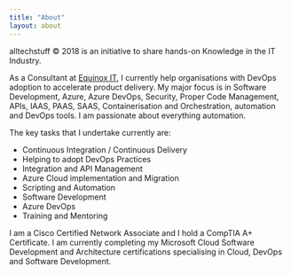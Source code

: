 ```yaml
---
title: "About"
layout: about
---
```


alltechstuff © 2018 is an initiative to share hands-on Knowledge in the IT Industry.

As a Consultant at [Equinox IT](https://www.equinox.co.nz/), I currently help organisations with DevOps adoption to accelerate product delivery. My major focus is in Software Development, Azure, Azure DevOps, Security, Proper Code Management, APIs, IAAS, PAAS, SAAS, Containerisation and Orchestration, automation and DevOps tools. I am passionate about everything automation.

The key tasks that I undertake currently are:

* Continuous Integration / Continuous Delivery
* Helping to adopt DevOps Practices
* Integration and API Management
* Azure Cloud implementation and Migration
* Scripting and Automation
* Software Development
* Azure DevOps
* Training and Mentoring

I am a Cisco Certified Network Associate and I hold a CompTIA A+ Certificate. I am currently completing my Microsoft Cloud Software Development and Architecture certifications specialising in Cloud, DevOps and Software Development.